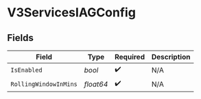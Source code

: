# V3ServicesIAGConfig


## Fields

| Field                 | Type                  | Required              | Description           |
| --------------------- | --------------------- | --------------------- | --------------------- |
| `IsEnabled`           | *bool*                | :heavy_check_mark:    | N/A                   |
| `RollingWindowInMins` | *float64*             | :heavy_check_mark:    | N/A                   |